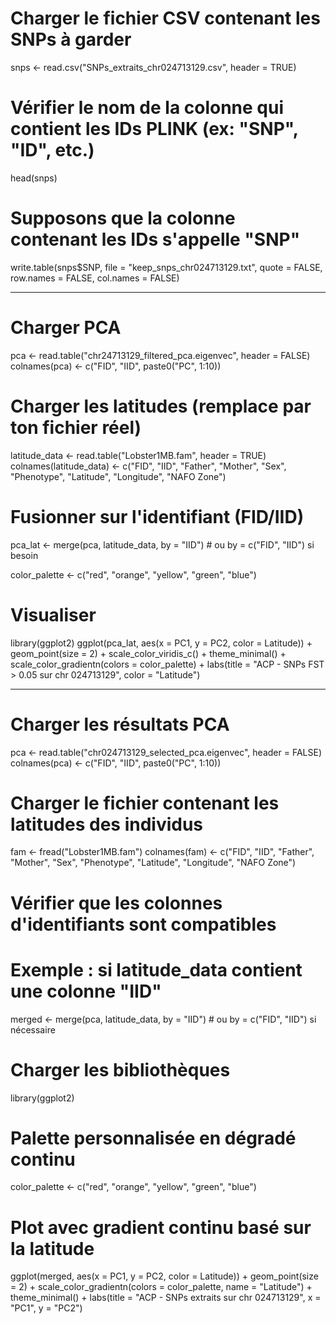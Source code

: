 # Charger le fichier CSV contenant les SNPs à garder
snps <- read.csv("SNPs_extraits_chr024713129.csv", header = TRUE)

# Vérifier le nom de la colonne qui contient les IDs PLINK (ex: "SNP", "ID", etc.)
head(snps)

# Supposons que la colonne contenant les IDs s'appelle "SNP"
write.table(snps$SNP, file = "keep_snps_chr024713129.txt",
            quote = FALSE, row.names = FALSE, col.names = FALSE)

------------------------------------

# Charger PCA
pca <- read.table("chr24713129_filtered_pca.eigenvec", header = FALSE)
colnames(pca) <- c("FID", "IID", paste0("PC", 1:10))

# Charger les latitudes (remplace par ton fichier réel)
latitude_data <- read.table("Lobster1MB.fam", header = TRUE)
colnames(latitude_data) <- c("FID", "IID", "Father", "Mother", "Sex", "Phenotype", "Latitude", "Longitude", "NAFO Zone")

# Fusionner sur l'identifiant (FID/IID)
pca_lat <- merge(pca, latitude_data, by = "IID")  # ou by = c("FID", "IID") si besoin

color_palette <- c("red", "orange", "yellow", "green", "blue")
# Visualiser
library(ggplot2)
ggplot(pca_lat, aes(x = PC1, y = PC2, color = Latitude)) +
  geom_point(size = 2) +
  scale_color_viridis_c() +
  theme_minimal() +
  scale_color_gradientn(colors = color_palette)  + 
  labs(title = "ACP - SNPs FST > 0.05 sur chr 024713129", color = "Latitude")

------------------------------

# Charger les résultats PCA
pca <- read.table("chr024713129_selected_pca.eigenvec", header = FALSE)
colnames(pca) <- c("FID", "IID", paste0("PC", 1:10))

# Charger le fichier contenant les latitudes des individus
fam <- fread("Lobster1MB.fam")
colnames(fam) <- c("FID", "IID", "Father", "Mother", "Sex", "Phenotype", "Latitude", "Longitude", "NAFO Zone")

# Vérifier que les colonnes d'identifiants sont compatibles
# Exemple : si latitude_data contient une colonne "IID"
merged <- merge(pca, latitude_data, by = "IID")  # ou by = c("FID", "IID") si nécessaire

# Charger les bibliothèques
library(ggplot2)

# Palette personnalisée en dégradé continu
color_palette <- c("red", "orange", "yellow", "green", "blue")

# Plot avec gradient continu basé sur la latitude
ggplot(merged, aes(x = PC1, y = PC2, color = Latitude)) +
  geom_point(size = 2) +
  scale_color_gradientn(colors = color_palette, name = "Latitude") +
  theme_minimal() +
  labs(title = "ACP - SNPs extraits sur chr 024713129", x = "PC1", y = "PC2")
